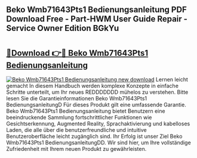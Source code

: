 ## Beko Wmb71643Pts1 Bedienungsanleitung PDF Download Free - Part-HWM User Guide Repair - Service Owner Edition BGkYu

# <h2><a href="http://df2oev.blite.top/?on=Beko+Wmb71643Pts1+Bedienungsanleitung">🔗Download 👉🔴 Beko Wmb71643Pts1 Bedienungsanleitung</a></h2>

[![Beko Wmb71643Pts1 Bedienungsanleitung new download](https://i.imgur.com/lujVjoI.png)](http://df2oev.blite.top/?on=Beko+Wmb71643Pts1+Bedienungsanleitung)
Lernen leicht gemacht In diesem Handbuch werden komplexe Konzepte in einfache Schritte unterteilt, um Ihr neues REDDDDDDD mühelos zu verstehen. Bitte lesen Sie die Garantieinformationen Beko Wmb71643Pts1 BedienungsanleitungD Für dieses Produkt gilt eine umfassende Garantie. Beko Wmb71643Pts1 Bedienungsanleitung bietet Benutzern eine beeindruckende Sammlung fortschrittlicher Funktionen wie Gesichtserkennung, Augmented Reality, Sprachaktivierung und kabelloses Laden, die alle über die benutzerfreundliche und intuitive Benutzeroberfläche leicht zugänglich sind. Ihr Erfolg ist unser Ziel Beko Wmb71643Pts1 BedienungsanleitungDD. Wir sind hier, um Ihre vollständige Zufriedenheit mit Ihrem neuen Produkt zu gewährleisten.
